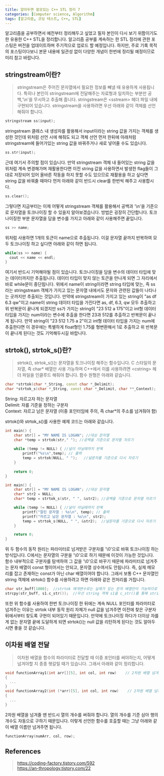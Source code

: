```yaml
---
title: 알아두면 쓸모있는 C++ STL 정리 7
categories: [Computer science, Algorithm]
tags: [알고리즘, 코딩 테스트, C++, STL]
---
```


알고리즘을 공부하면서 예전부터 정리해두고 싶었고 필자 본인이 다시 보기 위함이기도 한 유용한 C++ STL을 정리합니다.
알고리즘 공부를 계속하는 한 STL 정리에 관한 포스팅은 버전을 업데이트하며 주기적으로 업로드 할 예정입니다. 하지만, 주로 기록 목적의 포스팅이다보니 본문 내용에 일관성 없이 다양한 개념이 한번에 정리될 예정이므로 미리 참고 바랍니다.

## stringstream이란?
> stringstream은 주어진 문자열에서 필요한 정보를 빼낼 때 유용하게 사용됩니다. 특히나 본인이 stringstream에 전달해주는 자료형과 일치하는 부분만 공백,'\n'을 무시하고 추출해 줍니다. stringstream은 \<sstream> 헤더 파일 내에 구현되어 있습니다. stringstream을 사용하려면 우선 아래와 같이 객체를 선언해줘야 합니다.
```cpp
stringstream ss(input);
```
stringstream 클래스 내 생성자를 활용해서 input이라는 string 값을 가지는 객체를 생성한 것인데 위처럼 선언 시에 해줘도 되고 객체 선언 먼저 한뒤에 아래처럼 stringstream에 들어가있는 string 값을 바꿔주거나 새로 넣어줄 수도 있습니다.
```cpp
ss.str(input);
```
근데 여기서 주의할 점이 있습니다. 만약 stringstream 객체 내 들어있는 string 값을 위처럼 계속 변경해가며 재활용한다면 이전 string 값을 사용하면서 발생한 flag들이 그대로 저장되어 있어 올바른 작동을 하지 못할 수도 있으므로 재활용을 하고 싶다면 string 값을 바꿔줄 때마다 먼저 아래와 같이 반드시 clear를 한번씩 해주고 사용합시다.
```cpp
ss.clear();
```
그렇다면 지금부터는 이제 어떻게 stringstream 객체를 활용해서 공백과 '\n'을 기준으로 문자열을 토크나이징 할 수 있을지 알아보겠습니다. 방법은 굉장히 간단합니다. 토크나이징한 부분 문자열을 담을 변수를 가지고 아래와 같이 사용해주면 끝입니다.
```cpp
ss >> name;
```
위처럼 사용하면 1개의 토큰이 name으로 추출됩니다. 이걸 문자열 끝까지 반복하여 모두 토크나이징 하고 싶다면 아래와 같이 하면 됩니다.
```cpp
while(ss >> name) {
  cout << name << endl;
}
```
여기서 반드시 기억해야될 점이 있습니다. 토크나이징을 담을 변수의 데이터 타입에 맞는 데이터까지만 추출됩니다. 데이터 타입이 맞지 않는 토큰을 만나게 되면 그 자리에서 바로 while문이 중단됩니다. 위에서 name이 string이라면 string 타입에 맞는, 즉 ss라는 stringstream 객체가 가지고 있는 문자열 내에서도 문자와 관련된 값들이 나타나는 곳까지만 추출되는 것입니다. 만약에 stringstream이 가지고 있는 string이 "as df 6.3 qw"이고 name이 string 데이터 타입을 가진다면 as, df, 6.3, qw 모두 추출하고 위 반복문이 끝나게 되겠지만 ss가 가지는 string이 "23 512 a 175"이고 int형 데이터 타입을 가지는 num이라는 변수에 추출을 한다면 23과 512를 추출하고 반복문이 끝나게 됩니다. 만약 string이 "23 512 1.75 a 2"이고 int형 데이터 타입을 가지는 num에 추출한다면 이 경우에는 특별하게 float형인 1.75를 형변환해서 1로 추출하고 위 반복문이 끝나게 된다는 것도 기억해두시길 바랍니다.

## strtok(), strtok_s()란?
> strtok(), strtok_s()는 문자열을 토크나이징 해주는 함수입니다. C 스타일의 문자열, 즉 char* 배열만 사용 가능하며 C++에서 이를 사용하려면 \<cstring> 헤더 파일을 인클루드 해줘야 합니다. 함수 원형은 아래와 같습니다.
```cpp
char *strtok(char *_String, const char *_Delimit);
char *strtok_s(char *_String, const char *_Delimit, char **_Context);
```
String: 자르고자 하는 문자열  
Delimit: 자를 기준을 정하는 구분자  
Context: 자르고 남은 문자열 (이중 포인터임에 주의, 즉 char*의 주소를 넘겨줘야 함)  
  
strtok()와 strtok_s()를 사용한 예제 코드는 아래와 같습니다.
```cpp
int main() {
    char str[] = "MY NAME IS LOGAN"; //대상 문자열 
    char *temp = strtok(str," "); //공백을 기준으로 문자열 자르기
    
    while (temp != NULL) { //널이 아닐때까지 반복
        printf("%s\n",temp); // 출력
        temp = strtok(NULL, " ");	//널문자를 기준으로 다시 자르기
    }
	
    return 0;
}
```
```cpp
int main() {
    char str[] = "MY NAME IS LOGAN"; //대상 문자열 
    char* str2 = NULL;
    char* temp = strtok_s(str, " ", &str2); //공백을 기준으로 문자열 자르기

    while (temp != NULL) { //널이 아닐때까지 반복
        printf("잘린 문자열 : %s\n", temp); // 출력
        printf("자르고 남은 문자열 : %s\n", str2);
        temp = strtok_s(NULL, " ", &str2);	//널문자를 기준으로 다시 자르기
    }

    return 0;
}
```
위 두 함수의 동작 원리는 파라미터로 넘겨받은 구분자를 '\0'으로 바꿔 토크나이징 하는 방식입니다. C에서는 문자열의 구분을 '\0'으로 하기 때문에 이것이 가능한 것입니다. 함수 내부적으로 구분자를 탐색하여 그 값을 '\0'으로 바꾸기 때문에 파라미터로 넘겨주는 문자 배열이 const 형이어서는 안되고, 문자열 상수여서도 안됩니다. 즉, 실제 메모리를 잡고 존재하는 const가 아닌 char 배열이어야 합니다. 그래서 보통 C++ 문자열인 string 객체에 strtok() 함수를 사용하려고 하면 아래와 같은 전처리를 거칩니다.
```cpp
char str_buff[1000];  //strtok 매개변수로는 실체가 있는 문자 배열만이 가능하므로 문자 배열 선언 
strcpy(str_buff, s1.c_str());  //우선 string 객체 s1을 c_str()를 통해 string을 char* 형으로 바꿔줍니다. 하지만 c_str()은 const형을 리턴하므로 strcpy를 활용하여 const가 아닌 실제 배열에 담아 줍니다
```
또한 위 함수를 사용하여 한번 토크나이징 한 뒤에는 계속 NULL 포인터를 파라미터로 넘겨주는 이유는 strtok 내부 동작 원리 자체가 null 값을 넘겨주면 이전에 찾은 구분자 뒤에서부터 찾도록 구현이 되어있기 때문입니다. 만약에 토크나이징 하다가 더이상 자를 게 없는 문자열 끝에 도달하게 되면 strtok()는 null 값을 리턴하게 된다는 것도 알아두시면 좋을 것 같습니다.

## 이차원 배열 전달
> 이차원 배열을 함수의 파라미터로 전달할 때 이중 포인터를 써야하는지, 어떻게 넘겨야할 지 종종 헷갈릴 때가 있습니다. 그래서 아래와 같이 정리합니다.  
  

```cpp
void functionArray1(int arr[][5], int col, int row)    // 2차원 배열 넘겨줄 때 열의 개수를 반드시 써줘야 한다
{
  ...
}
void functionArray2(int (*arr)[5], int col, int row)    // 2차원 배열 넘겨줄 때 열의 크기를 반드시 써줘야 한다
{
  ...
}
```
2차원 배열을 넘겨줄 땐 반드시 열의 개수를 써줘야 합니다. 열의 개수를 기준 삼아 행의 개수도 자동으로 구하기 때문입니다. 이렇게 선언한 함수를 호출할 때는 그냥 아래와 같이 배열 이름만 넘겨주면 됩니다.
```cpp
functionArray(numArr, col, row);
```

## References
> https://coding-factory.tistory.com/592  
https://an-thropology.tistory.com/22